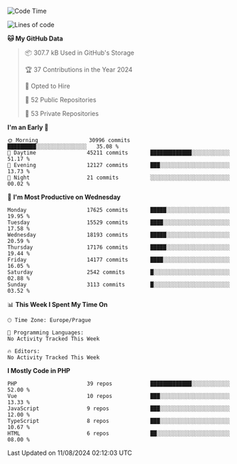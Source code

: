 <!--START_SECTION:waka-->
![Code Time](http://img.shields.io/badge/Code%20Time-1%2C583%20hrs%2058%20mins-blue)

![Lines of code](https://img.shields.io/badge/From%20Hello%20World%20I%27ve%20Written-27.9%20million%20lines%20of%20code-blue)

**🐱 My GitHub Data** 

> 📦 307.7 kB Used in GitHub's Storage 
 > 
> 🏆 37 Contributions in the Year 2024
 > 
> 💼 Opted to Hire
 > 
> 📜 52 Public Repositories 
 > 
> 🔑 53 Private Repositories 
 > 
**I'm an Early 🐤** 

```text
🌞 Morning                30996 commits       █████████░░░░░░░░░░░░░░░░   35.08 % 
🌆 Daytime                45211 commits       █████████████░░░░░░░░░░░░   51.17 % 
🌃 Evening                12127 commits       ███░░░░░░░░░░░░░░░░░░░░░░   13.73 % 
🌙 Night                  21 commits          ░░░░░░░░░░░░░░░░░░░░░░░░░   00.02 % 
```
📅 **I'm Most Productive on Wednesday** 

```text
Monday                   17625 commits       █████░░░░░░░░░░░░░░░░░░░░   19.95 % 
Tuesday                  15529 commits       ████░░░░░░░░░░░░░░░░░░░░░   17.58 % 
Wednesday                18193 commits       █████░░░░░░░░░░░░░░░░░░░░   20.59 % 
Thursday                 17176 commits       █████░░░░░░░░░░░░░░░░░░░░   19.44 % 
Friday                   14177 commits       ████░░░░░░░░░░░░░░░░░░░░░   16.05 % 
Saturday                 2542 commits        █░░░░░░░░░░░░░░░░░░░░░░░░   02.88 % 
Sunday                   3113 commits        █░░░░░░░░░░░░░░░░░░░░░░░░   03.52 % 
```


📊 **This Week I Spent My Time On** 

```text
🕑︎ Time Zone: Europe/Prague

💬 Programming Languages: 
No Activity Tracked This Week

🔥 Editors: 
No Activity Tracked This Week
```

**I Mostly Code in PHP** 

```text
PHP                      39 repos            █████████████░░░░░░░░░░░░   52.00 % 
Vue                      10 repos            ███░░░░░░░░░░░░░░░░░░░░░░   13.33 % 
JavaScript               9 repos             ███░░░░░░░░░░░░░░░░░░░░░░   12.00 % 
TypeScript               8 repos             ███░░░░░░░░░░░░░░░░░░░░░░   10.67 % 
HTML                     6 repos             ██░░░░░░░░░░░░░░░░░░░░░░░   08.00 % 
```




 Last Updated on 11/08/2024 02:12:03 UTC
<!--END_SECTION:waka-->
<!--
**AlexKratky/AlexKratky** is a ✨ _special_ ✨ repository because its `README.md` (this file) appears on your GitHub profile.

Here are some ideas to get you started:

- 🔭 I’m currently working on ...
- 🌱 I’m currently learning ...
- 👯 I’m looking to collaborate on ...
- 🤔 I’m looking for help with ...
- 💬 Ask me about ...
- 📫 How to reach me: ...
- 😄 Pronouns: ...
- ⚡ Fun fact: ...
-->
